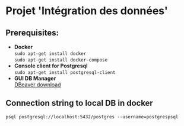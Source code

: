 # Projet 'Intégration des données'

## Prerequisites:

* __Docker__  
`sudo apt-get install docker`  
`sudo apt-get install docker-compose`  
* __Console client for Postgresql__  
`sudo apt-get install postgresql-client`
* __GUI DB Manager__  
[DBeaver download](https://dbeaver.io/download/)

## Connection string to local DB in docker  
`psql postgresql://localhost:5432/postgres --username=postgrespsql`